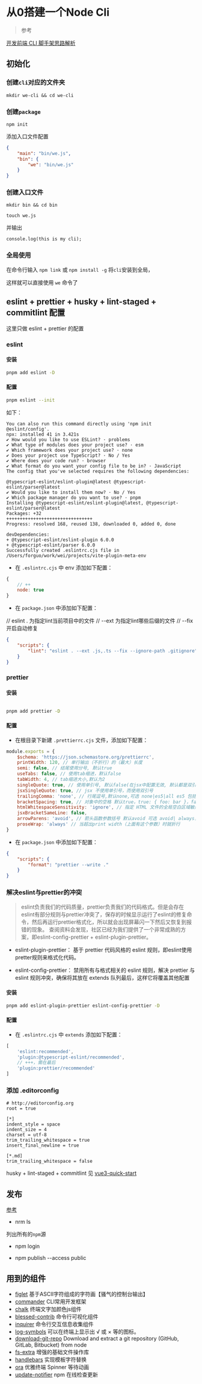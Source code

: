 # 从0搭建一个Node Cli

> 参考

[开发前端 CLI 脚手架思路解析](https://mp.weixin.qq.com/s/iRN4CxP1gFpwyoInUeZtrw)

## 初始化

### 创建`cli`对应的文件夹

`mkdir we-cli && cd we-cli`

### 创建`package`

`npm init`

添加入口文件配置

```json
{
    "main": "bin/we.js",
    "bin": {
        "we": "bin/we.js"
    }
}
```

### 创建入口文件

`mkdir bin && cd bin`

`touch we.js`

并输出

`console.log(this is my cli);`

### 全局使用

在命令行输入 `npm link` 或 `npm install -g` 将`cli`安装到全局，

这样就可以直接使用 `we` 命令了

## eslint + prettier + husky + lint-staged + commitlint 配置

这里只做 eslint + prettier 的配置

### eslint

#### 安装

```bash
pnpm add eslint -D
```

#### 配置

```bash
pnpm eslint --init
```

如下：
```
You can also run this command directly using 'npm init @eslint/config'.
npx: installed 41 in 3.421s
✔ How would you like to use ESLint? · problems
✔ What type of modules does your project use? · esm
✔ Which framework does your project use? · none
✔ Does your project use TypeScript? · No / Yes
✔ Where does your code run? · browser
✔ What format do you want your config file to be in? · JavaScript
The config that you've selected requires the following dependencies:

@typescript-eslint/eslint-plugin@latest @typescript-eslint/parser@latest
✔ Would you like to install them now? · No / Yes
✔ Which package manager do you want to use? · pnpm
Installing @typescript-eslint/eslint-plugin@latest, @typescript-eslint/parser@latest
Packages: +32
++++++++++++++++++++++++++++++++
Progress: resolved 168, reused 138, downloaded 0, added 0, done

devDependencies:
+ @typescript-eslint/eslint-plugin 6.0.0
+ @typescript-eslint/parser 6.0.0
Successfully created .eslintrc.cjs file in /Users/forguo/work/wei/projects/vite-plugin-meta-env
```

- 在 `.eslintrc.cjs` 中 env 添加如下配置：

```js
{
    // ++
    node: true
}
```

- 在 `package.json` 中添加如下配置：

// eslint . 为指定lint当前项目中的文件
// --ext 为指定lint哪些后缀的文件
// --fix 开启自动修复

```json
{
    "scripts": {
        "lint": "eslint . --ext .js,.ts --fix --ignore-path .gitignore"
    }
}
```

### prettier

#### 安装

```bash

pnpm add prettier -D
```

#### 配置

- 在根目录下新建 `.prettierrc.cjs` 文件，添加如下配置：

```js
module.exports = {
    $schema: 'https://json.schemastore.org/prettierrc',
    printWidth: 120, // 单行输出（不折行）的（最大）长度
    semi: false, // 结尾使用分号, 默认true
    useTabs: false, // 使用tab缩进，默认false
    tabWidth: 4, // tab缩进大小,默认为2
    singleQuote: true, // 使用单引号, 默认false(在jsx中配置无效, 默认都是双引号)
    jsxSingleQuote: true, // jsx 不使用单引号，而使用双引号
    trailingComma: 'none', // 行尾逗号,默认none,可选 none|es5|all es5 包括es5中的数组、对象，all 包括函数对象等所有可选
    bracketSpacing: true, // 对象中的空格 默认true，true: { foo: bar }，false: {foo: bar}
    htmlWhitespaceSensitivity: 'ignore', // 指定 HTML 文件的全局空白区域敏感度, "ignore" - 空格被认为是不敏感的
    jsxBracketSameLine: false,
    arrowParens: 'avoid', // 箭头函数参数括号 默认avoid 可选 avoid| always， avoid 能省略括号的时候就省略 例如x => x，always 总是有括号
    proseWrap: 'always' // 当超出print width（上面有这个参数）时就折行
}
```

- 在 `package.json` 中添加如下配置：

```json
{
    "scripts": {
        "format": "prettier --write ."
    }
}
```

### 解决eslint与prettier的冲突

> eslint负责我们的代码质量，prettier负责我们的代码格式。但是会存在eslint有部分规则与prettier冲突了，保存的时候显示运行了eslint的修复命令，然后再运行prettier格式化，所以就会出现屏幕闪一下然后又恢复到报错的现象。
查阅资料会发现，社区已经为我们提供了一个非常成熟的方案，即eslint-config-prettier + eslint-plugin-prettier。

- eslint-plugin-prettier： 基于 prettier 代码风格的 eslint 规则，即eslint使用pretter规则来格式化代码。

- eslint-config-prettier： 禁用所有与格式相关的 eslint 规则，解决 prettier 与 eslint 规则冲突，确保将其放在 extends 队列最后，这样它将覆盖其他配置

#### 安装

```bash
pnpm add eslint-plugin-prettier eslint-config-prettier -D
```

#### 配置

- 在 `.eslintrc.cjs` 中 `extends` 添加如下配置：

```js
[
    'eslint:recommended',
    'plugin:@typescript-eslint/recommended',
    // +++，需在最后
    'plugin:prettier/recommended'
]
```

### 添加 .editorconfig

``` editorconfig
# http://editorconfig.org
root = true

[*]
indent_style = space
indent_size = 4
charset = utf-8
trim_trailing_whitespace = true
insert_final_newline = true

[*.md]
trim_trailing_whitespace = false

```

husky + lint-staged + commitlint 见 [vue3-quick-start](https://forguo.cn/f2e/%E5%B7%A5%E7%A8%8B%E5%8C%96/Vue3%E5%89%8D%E7%AB%AF%E5%B7%A5%E7%A8%8B%E5%8C%96%E9%A1%B9%E7%9B%AE%E6%90%AD%E5%BB%BA.html)

## 发布

[参考](https://juejin.cn/post/6877768129745944589)

- nrm ls

列出所有的`npm`源

- npm login

- npm publish --access public

## 用到的组件

- [figlet](https://link.zhihu.com/?target=https%3A//github.com/cmatsuoka/figlet) 基于ASCII字符组成的字符画【骚气的控制台输出】
- [commander](https://link.zhihu.com/?target=https%3A//github.com/tj/commander.js) CLI常用开发框架
- [chalk](https://link.zhihu.com/?target=https%3A//github.com/chalk/chalk) 终端文字加颜色js组件
- [blessed-contrib](https://link.zhihu.com/?target=https%3A//github.com/yaronn/blessed-contrib) 命令行可视化组件
- [inquirer](https://link.zhihu.com/?target=https%3A//github.com/SBoudrias/Inquirer.js) 命令行交互信息收集组件
- [log-symbols](https://github.com/sindresorhus/log-symbols) 可以在终端上显示出 √ 或 × 等的图标。
- [download-git-repo](https://www.npmjs.com/package/download-git-repo) Download and extract a git repository (GitHub, GitLab, Bitbucket) from node
- [fs-extra](https://www.npmjs.com/package/fs-extra) 增强的基础文件操作库
- [handlebars](https://www.npmjs.com/package/handlebars) 实现模板字符替换
- [ora](https://www.npmjs.com/package/ora) 优雅终端 Spinner 等待动画
- [update-notifier](https://www.npmjs.com/package/update-notifier) npm 在线检查更新
